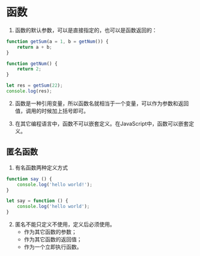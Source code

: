 # 函数

1. 函数的默认参数，可以是直接指定的，也可以是函数返回的：
```javascript
function getSum(a = 1, b = getNum()) {
    return a + b;
}

function getNum() {
    return 2;
}

let res = getSum(22);
console.log(res);
```

2. 函数是一种引用变量，所以函数名就相当于一个变量，可以作为参数和返回值，调用的时候加上括号即可。

3. 在其它编程语言中，函数不可以嵌套定义。在JavaScript中，函数可以嵌套定义。

## 匿名函数

1. 有名函数两种定义方式
```javascript
function say () {
    console.log('hello world!');
}

let say = function () {
    console.log('hello world');
}
```

2. 匿名不能只定义不使用，定义后必须使用。
    - 作为其它函数的参数；
    - 作为其它函数的返回值；
    - 作为一个立即执行函数。
